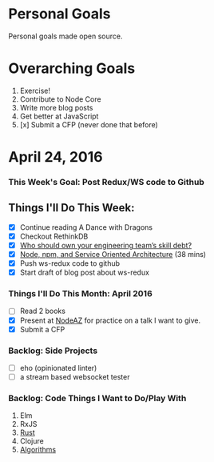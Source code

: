 Personal Goals
==============

Personal goals made open source.

# Overarching Goals
1. Exercise!
2. Contribute to Node Core
3. Write more blog posts
4. Get better at JavaScript
5. [x] Submit a CFP (never done that before)

# April 24, 2016

### This Week's Goal: Post Redux/WS code to Github

## Things I'll Do This Week:
- [x] Continue reading A Dance with Dragons
- [x] Checkout RethinkDB
- [x] [Who should own your engineering team’s skill debt?](https://medium.com/shaping-work/who-should-own-your-engineering-team-s-skill-debt-3c3f07bbefe9#.llw26jksl)
- [x] [Node, npm, and Service Oriented Architecture](https://www.youtube.com/watch?v=5yK3lx-PQV0) (38 mins)
- [x] Push ws-redux code to github
- [x] Start draft of blog post about ws-redux

### Things I'll Do This Month: April 2016
- [ ] Read 2 books
- [x] Present at [NodeAZ](http://www.meetup.com/NodeAZ/) for practice on a talk I want to give.
- [x] Submit a CFP

### Backlog: Side Projects
- [ ] eho (opinionated linter)
- [ ] a stream based websocket tester

### Backlog: Code Things I Want to Do/Play With
1. Elm
2. RxJS
3. [Rust](https://doc.rust-lang.org/book/README.html)
4. Clojure
5. [Algorithms](https://www.coursera.org/learn/algorithmic-toolbox/)
